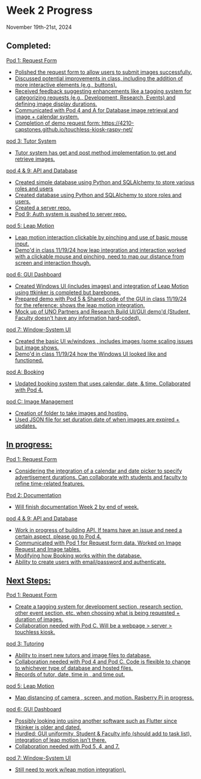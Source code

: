 # Week 2 Progress
November 19th-21st, 2024

## Completed: 
<u> Pod 1: Request Form <u>
- Polished the request form to allow users to submit images successfully.
- Discussed potential improvements in class, including the addition of more interactive elements (e.g., buttons).
- Received feedback suggesting enhancements like a tagging system for categorizing requests (e.g., Development, Research, Events) and defining image display durations.
- Communicated with Pod 4 and A for Database image retrieval and image + calendar system.
- Completion of demo request form: https://4210-capstones.github.io/touchless-kiosk-raspy-net/

<u> pod 3: Tutor System <u>
- Tutor system has get and post method implementation to get and retrieve images.

<u> pod 4 & 9: API and Database <u>
- Created simple database using Python and SQLAlchemy to store various roles and users
- Created database using Python and SQLAlchemy to store roles and users.
- Created a server repo.
- Pod 9: Auth system is pushed to server repo.

<u> pod 5: Leap Motion <u>
- Leap motion interaction clickable by pinching and use of basic mouse input.
- Demo'd in class 11/19/24 how leap integration and interaction worked with a clickable mouse and pinching, need to map our distance from screen and interaction though.

<u> pod 6: GUI Dashboard <u>
- Created Windows UI (includes images) and integration of Leap Motion using ttkinker is completed but barebones.
- Prepared demo with Pod 5 & Shared code of the GUI in class 11/19/24 for the reference: shows the leap motion integration.
- Mock up of UNO Partners and Research Build UI/GUI demo'd (Student, Faculty doesn't have any information hard-coded).

<u> pod 7: Window-System UI <u>
- Created the basic UI w/windows , includes images (some scaling issues but image shows.
- Demo'd in class 11/19/24 how the Windows UI looked like and functioned.

<u> pod A: Booking <u>
- Updated booking system that uses calendar, date, & time. Collaborated with Pod 4.

<u> pod C: Image Management <u>
- Creation of folder to take images and hosting.
- Used JSON file for set duration date of when images are expired + updates.

## In progress:
<u> Pod 1: Request Form <u>
- Considering the integration of a calendar and date picker to specify advertisement durations. Can collaborate with students and faculty to refine time-related features.

<u> Pod 2: Documentation <u>
- Will finish documentation Week 2 by end of week.

<u> pod 4 & 9: API and Database <u>
- Work in progress of building API. If teams have an issue and need a certain aspect, please go to Pod 4.
- Communicated with Pod 1 for Request form data. Worked on Image Request and Image tables.
- Modifying how Booking works within the database.
- Ability to create users with email/password and authenticate.

## Next Steps: 
<u> Pod 1: Request Form <u>
- Create a tagging system for development section, research section, other event  section, etc. when choosing what is being requested + duration of images.
- Collaboration needed with Pod C. Will be a webpage > server > touchless kiosk.

<u> pod 3: Tutoring <u>
- Ability to insert new tutors and image files to database.
- Collaboration needed with Pod 4 and Pod C. Code is flexible to change to whichever type of database and hosted files.
- Records of tutor, date, time in , and time out.

<u> pod 5: Leap Motion <u>
- Map distancing of camera , screen, and motion. Rasberry Pi in progress.
  
<u> pod 6: GUI Dashboard  <u>
- Possibly looking into using another software such as Flutter since ttkinker is older and dated.
- Hurdled: GUI uniformity, Student & Faculty info (should add to task list), integration of leap motion isn't there.
- Collaboration needed with Pod 5, 4, and 7.
  
<u> pod 7: Window-System UI <u>
- Still need to work w/leap motion integration).
